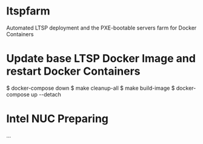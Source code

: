 # ltspfarm
Automated LTSP deployment and the PXE-bootable servers farm for Docker Containers


# Update base LTSP Docker Image and restart Docker Containers
$ docker-compose down
$ make cleanup-all
$ make build-image
$ docker-compose up --detach


# Intel NUC Preparing

...
